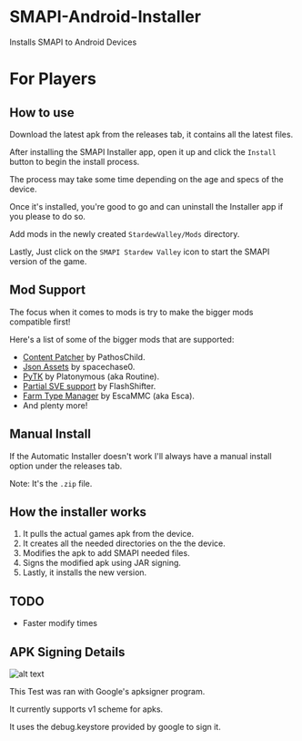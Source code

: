 # SMAPI-Android-Installer
Installs SMAPI to Android Devices

# For Players
## How to use
Download the latest apk from the releases tab, it contains all the latest files.

After installing the SMAPI Installer app, open it up and click the `Install` button to begin the install process.

The process may take some time depending on the age and specs of the device.

Once it's installed, you're good to go and can uninstall the Installer app if you please to do so.

Add mods in the newly created `StardewValley/Mods` directory.

Lastly, Just click on the `SMAPI Stardew Valley` icon to start the SMAPI version of the game.

## Mod Support
The focus when it comes to mods is try to make the bigger mods compatible first!

Here's a list of some of the bigger mods that are supported:

- [Content Patcher](https://www.nexusmods.com/stardewvalley/mods/1915) by PathosChild.
- [Json Assets](https://www.nexusmods.com/stardewvalley/mods/1720) by spacechase0.
- [PyTK](https://www.nexusmods.com/stardewvalley/mods/1726) by Platonymous (aka Routine).
- [Partial SVE support](https://www.nexusmods.com/stardewvalley/mods/3753) by FlashShifter.
- [Farm Type Manager](https://www.nexusmods.com/stardewvalley/mods/3231) by EscaMMC (aka Esca).
- And plenty more!

## Manual Install
If the Automatic Installer doesn't work I'll always have a manual install option under the releases tab.

Note: It's the `.zip` file.

## How the installer works
1. It pulls the actual games apk from the device.
2. It creates all the needed directories on the the device.
3. Modifies the apk to add SMAPI needed files.
4. Signs the modified apk using JAR signing.
5. Lastly, it installs the new version.

## TODO
- Faster modify times

## APK Signing Details
![alt text](https://github.com/MartyrPher/SMAPI-Android-Installer/blob/master/current_scheme.PNG)

This Test was ran with Google's apksigner program.

It currently supports v1 scheme for apks.

It uses the debug.keystore provided by google to sign it.